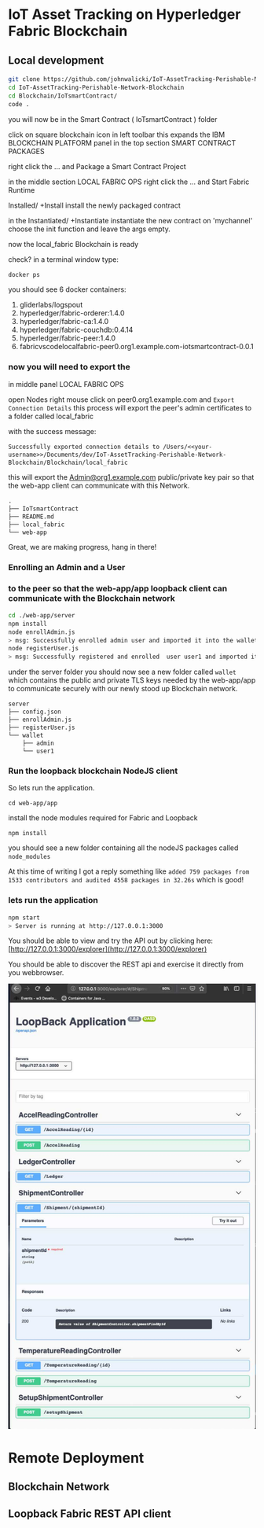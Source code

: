 # IoT Asset Tracking on Hyperledger Fabric Blockchain

## Local development

```sh
git clone https://github.com/johnwalicki/IoT-AssetTracking-Perishable-Network-Blockchain.git
cd IoT-AssetTracking-Perishable-Network-Blockchain
cd Blockchain/IoTsmartContract/
code .
```

you will now be in the Smart Contract ( IoTsmartContract ) folder

click on square blockchain icon in left toolbar
this expands the IBM BLOCKCHAIN PLATFORM panel
in the top section
 SMART CONTRACT PACKAGES

 right click the ... and Package a Smart Contract Project

in the middle section
 LOCAL FABRIC OPS
 right click the ... and Start Fabric Runtime

 Installed/ +Install 
 install the newly packaged contract

 in the Instantiated/ +Instantiate 
 instantiate the new contract
 on 'mychannel' choose the init function
 and leave the args empty.

 now the local_fabric Blockchain is ready

 check?
 in a terminal window
 type:

 ```sh
 docker ps
 ```

 you should see 6 docker containers:

 1. gliderlabs/logspout
 1. hyperledger/fabric-orderer:1.4.0
 1. hyperledger/fabric-ca:1.4.0
 1. hyperledger/fabric-couchdb:0.4.14
 1. hyperledger/fabric-peer:1.4.0
 1. fabricvscodelocalfabric-peer0.org1.example.com-iotsmartcontract-0.0.1


### now you will need to export the 
in middle panel
LOCAL FABRIC OPS

open Nodes
right mouse click on peer0.org1.example.com
and `Export Connection Details` this process will export the peer's admin certificates to a folder called local_fabric

with the success message:
```text
Successfully exported connection details to /Users/<<your-username>>/Documents/dev/IoT-AssetTracking-Perishable-Network-Blockchain/Blockchain/local_fabric
```

this will export the Admin@org1.example.com public/private key pair so that the web-app client can communicate with this Network.

``` text
.
├── IoTsmartContract
├── README.md
├── local_fabric
└── web-app
```
Great, we are making progress, hang in there!

### Enrolling an Admin and a User
### to the peer so that the web-app/app loopback client can communicate with the Blockchain network

```sh
cd ./web-app/server
npm install
node enrollAdmin.js
> msg: Successfully enrolled admin user and imported it into the wallet
node registerUser.js
> msg: Successfully registered and enrolled  user user1 and imported it into the wallet
```



under the server folder you should now see a new folder called `wallet` which contains
the public and private TLS keys needed by the web-app/app to communicate securely with our newly stood up Blockchain network.

```
server
├── config.json
├── enrollAdmin.js
├── registerUser.js
└── wallet
    ├── admin
    └── user1
```
### Run the loopback blockchain NodeJS client
So lets run the application.

```
cd web-app/app
```

install the node modules required for Fabric and Loopback
```
npm install
```
you should see a new folder containing all the nodeJS packages called ` node_modules`

At this time of writing I got a reply something like
`added 759 packages from 1533 contributors and audited 4558 packages in 32.26s` which is good!


### lets run the application
``` sh
npm start
> Server is running at http://127.0.0.1:3000
```

You should be able to view and try the API out by clicking here: [http://127.0.0.1:3000/explorer](http://127.0.0.1:3000/explorer)

You should 
be able to discover the REST api and exercise it directly from you webbrowser.

![LoopBack Application Explorer](./docs/resources/loopback-explorer-REST.jpg)



# Remote Deployment

## Blockchain Network

## Loopback Fabric REST API client